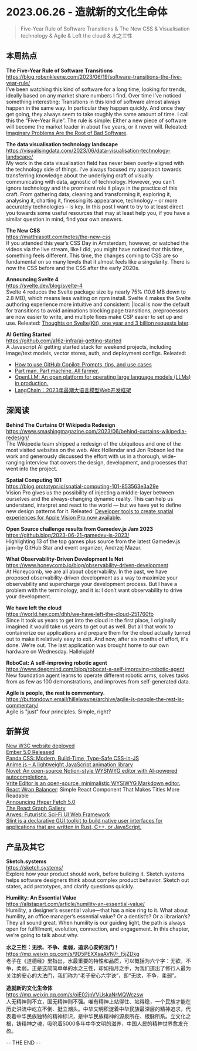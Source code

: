 2023.06.26 - 造就新的文化生命体  
========  

> Five-Year Rule of Software Transitions & The New CSS & Visualisation technology & Agile & Left the cloud & 水之三性

## 本周热点

**The Five-Year Rule of Software Transitions**  
https://blog.robenkleene.com/2023/06/19/software-transitions-the-five-year-rule/  
I’ve been watching this kind of software for a long time, looking for trends, ideally based on any market share numbers I find. Over time I’ve noticed something interesting: Transitions in this kind of software almost always happen in the same way. In particular they happen quickly. And once they get going, they always seem to take roughly the same amount of time. I call this the “Five-Year Rule”. The rule is simple: Either a new piece of software will become the market leader in about five years, or it never will. Releated: [Imaginary Problems Are the Root of Bad Software](https://cerebralab.com/Imaginary_Problems_Are_the_Root_of_Bad_Software).  

**The data visualisation technology landscape**  
https://visualisingdata.com/2023/06/data-visualisation-technology-landscape/  
My work in the data visualisation field has never been overly-aligned with the technology side of things. I’ve always focused my approach towards transferring knowledge about the underlying craft of visually communicating with data, agnostic of technology. However, you can’t ignore technology and the prominent role it plays in the practice of this craft. From gathering data, cleaning and transforming it, exploring it, analysing it, charting it, finessing its appearance, technology – or more accurately technologies – is key. In this post I want to try to at least direct you towards some useful resources that may at least help you, if you have a similar question in mind, find your own answers.

**The New CSS**  
https://matthiasott.com/notes/the-new-css  
If you attended this year’s CSS Day in Amsterdam, however, or watched the videos via the live stream, like I did, you might have noticed that this time, something feels different. This time, the changes coming to CSS are so fundamental on so many levels that it almost feels like a singularity. There is now the CSS before and the CSS after the early 2020s.

**Announcing Svelte 4**  
https://svelte.dev/blog/svelte-4  
Svelte 4 reduces the Svelte package size by nearly 75% (10.6 MB down to 2.8 MB), which means less waiting on npm install. Svelte 4 makes the Svelte authoring experience more intuitive and consistent: |local is now the default for transitions to avoid animations blocking page transitions, preprocessors are now easier to write, and multiple fixes make CSP easier to set up and use. Releated: [Thoughts on Svelte(Kit), one year and 3 billion requests later](https://claudioholanda.ch/en/blog/svelte-kit-after-3-billion-requests/).  

**AI Getting Started**  
https://github.com/a16z-infra/ai-getting-started  
A Javascript AI getting started stack for weekend projects, including image/text models, vector stores, auth, and deployment configs. Releated:  
- [How to use GitHub Copilot: Prompts, tips, and use cases](https://github.blog/2023-06-20-how-to-write-better-prompts-for-github-copilot/)  
- [Part man. Part machine. All farmer.](https://stackoverflow.blog/2023/06/21/part-man-part-machine-all-farmer/)  
- [OpenLLM: An open platform for operating large language models (LLMs) in production.](https://github.com/bentoml/OpenLLM)  
- [LangChain：2023年最潮大语言模型Web开发框架](https://mp.weixin.qq.com/s/ChbEm4uHdJoTPdUQsZpxlg)  

## 深阅读

**Behind The Curtains Of Wikipedia Redesign**  
https://www.smashingmagazine.com/2023/06/behind-curtains-wikipedia-redesign/  
The Wikipedia team shipped a redesign of the ubiquitous and one of the most visited websites on the web. Alex Hollendar and Jon Robson led the work and generously discussed the effort with us in a thorough, wide-ranging interview that covers the design, development, and processes that went into the project.

**Spatial Computing 101**  
https://blog.prototypr.io/spatial-computing-101-853563e3a29e  
Vision Pro gives us the possibility of injecting a middle-layer between ourselves and the always-changing dynamic reality. This can help us understand, interpret and react to the world — but we have yet to define new design patterns for it. Releated: [Developer tools to create spatial experiences for Apple Vision Pro now available](https://www.apple.com/newsroom/2023/06/developer-tools-to-create-spatial-experiences-for-apple-vision-pro-now-available/).  

**Open Source challenge results from Gamedev.js Jam 2023**  
https://github.blog/2023-06-21-gamedev-js-2023/  
Highlighting 13 of the top games plus source from the latest Gamedev.js jam–by GitHub Star and event organizer, Andrzej Mazur.

**What Observability-Driven Development Is Not**  
https://www.honeycomb.io/blog/observability-driven-development  
At Honeycomb, we are all about observability. In the past, we have proposed observability-driven development as a way to maximize your observability and supercharge your development process. But I have a problem with the terminology, and it is: I don’t want observability to drive your development.

**We have left the cloud**  
https://world.hey.com/dhh/we-have-left-the-cloud-251760fb  
Since it took us years to get into the cloud in the first place, I originally imagined it would take us years to get out as well. But all that work to containerize our applications and prepare them for the cloud actually turned out to make it relatively easy to exit. And now, after six months of effort, it's done. We're out. The last application was brought home to our own hardware on Wednesday. Hallelujah!

**RoboCat: A self-improving robotic agent**  
https://www.deepmind.com/blog/robocat-a-self-improving-robotic-agent  
New foundation agent learns to operate different robotic arms, solves tasks from as few as 100 demonstrations, and improves from self-generated data.

**Agile is people, the rest is commentary.**  
https://buttondown.email/hillelwayne/archive/agile-is-people-the-rest-is-commentary/  
Agile is "just" four principles. Simple, right?

## 新鲜货

[New W3C website deployed](https://www.w3.org/blog/2023/new-w3c-website-deployed/)  
[Ember 5.0 Released](https://blog.emberjs.com/ember-5-0-released/)  
[Panda CSS: Modern, Build-Time, Type-Safe CSS-in-JS](https://panda-css.com/)  
[Anime.js – A lightweight JavaScript animation library](https://animejs.com/)  
[Novel: An open-source Notion-style WYSIWYG editor with AI-powered autocompletions.](https://github.com/steven-tey/novel)  
[Vrite Editor is an open-source, minimalistic WYSIWYG Markdown editor.](https://editor.vrite.io/)  
[React Wrap Balancer](https://react-wrap-balancer.vercel.app/): Simple React Component That Makes Titles More Readable  
[Announcing Hyper Fetch 5.0](https://hyperfetch.bettertyped.com/blog/hyper-fetch-5-0/)  
[The React Graph Gallery](https://www.react-graph-gallery.com/)  
[Arwes: Futuristic Sci-Fi UI Web Framework](https://github.com/arwes/arwes)  
[Slint is a declarative GUI toolkit to build native user interfaces for applications that are written in Rust, C++, or JavaScript.](https://github.com/slint-ui/slint/)  

## 产品及其它  

**Sketch.systems**  
https://sketch.systems/  
Explore how your product should work, before building it. Sketch.systems helps software designers think about complex product behavior. Sketch out states, add prototypes, and clarify questions quickly.

**Humility: An Essential Value**  
https://alistapart.com/article/humility-an-essential-value/  
Humility, a designer’s essential value—that has a nice ring to it. What about humility, an office manager’s essential value? Or a dentist’s? Or a librarian’s? They all sound great. When humility is our guiding light, the path is always open for fulfillment, evolution, connection, and engagement. In this chapter, we’re going to talk about why.

**水之三性：无欲、不争、柔弱，追求心安的法门！**  
https://mp.weixin.qq.com/s/9D5PEXXsaAVN7r_I5jZDkg  
老子在《道德经》里指出，水最重要的特性和品质，可以概括为六个字：无欲，不争，柔弱。正是这简简单单的水之三性，却如指月之手，为我们道出了修行人最为关注的安心的大法门，我们称为“老子安心六字诀”，即“无欲，不争，柔弱”。

**造就新的文化生命体**  
https://mp.weixin.qq.com/s/oiE02jpVVUskaNrMQWczsw  
人无精神则不立，国无精神则不强。唯有精神上站得住、站得稳，一个民族才能在历史洪流中屹立不倒、挺立潮头。中华文明积淀着中华民族最深层的精神追求，代表着中华民族独特的精神标识，是中华民族精神的源泉所在、根脉所系。立文化之根，铸精神之魂，吸吮着5000多年中华文明的滋养，中国人民的精神世界愈发充盈。

-- THE END --
